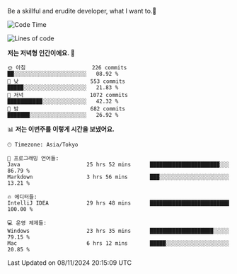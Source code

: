 Be a skillful and erudite developer, what I want to.👶

<!--START_SECTION:waka-->
![Code Time](http://img.shields.io/badge/Code%20Time-1%2C386%20hrs%2028%20mins-blue)

![Lines of code](https://img.shields.io/badge/%EC%A0%80%EB%8A%94%20%EC%97%AC%ED%83%9C%EA%B9%8C%EC%A7%80%20-883.3%20thousand%20%EC%A4%84%EC%9D%98%20%EC%BD%94%EB%93%9C%EB%A5%BC%20%EC%9E%91%EC%84%B1%ED%96%88%EC%96%B4%EC%9A%94.-blue)

**저는 저녁형 인간이에요. 🦉** 

```text
🌞 아침                     226 commits         ██░░░░░░░░░░░░░░░░░░░░░░░   08.92 % 
🌆 낮　                     553 commits         █████░░░░░░░░░░░░░░░░░░░░   21.83 % 
🌃 저녁                     1072 commits        ███████████░░░░░░░░░░░░░░   42.32 % 
🌙 밤　                     682 commits         ███████░░░░░░░░░░░░░░░░░░   26.92 % 
```


📊 **저는 이번주를 이렇게 시간을 보냈어요.** 

```text
🕑︎ Timezone: Asia/Tokyo

💬 프로그래밍 언어들: 
Java                     25 hrs 52 mins      ██████████████████████░░░   86.79 % 
Markdown                 3 hrs 56 mins       ███░░░░░░░░░░░░░░░░░░░░░░   13.21 % 

🔥 에디터들: 
IntelliJ IDEA            29 hrs 48 mins      █████████████████████████   100.00 % 

💻 운영 체제들: 
Windows                  23 hrs 35 mins      ████████████████████░░░░░   79.15 % 
Mac                      6 hrs 12 mins       █████░░░░░░░░░░░░░░░░░░░░   20.85 % 
```


 Last Updated on 08/11/2024 20:15:09 UTC
<!--END_SECTION:waka-->
